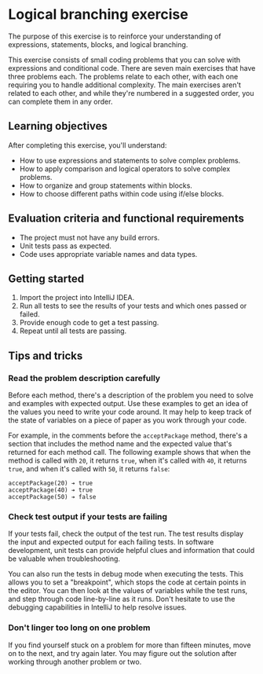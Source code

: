 # Logical branching exercise

The purpose of this exercise is to reinforce your understanding of expressions, statements, blocks, and logical branching.

This exercise consists of small coding problems that you can solve with expressions and conditional code. There are seven main exercises that have three problems each. The problems relate to each other, with each one requiring you to handle additional complexity. The main exercises aren't related to each other, and while they're numbered in a suggested order, you can complete them in any order.

## Learning objectives

After completing this exercise, you'll understand:

* How to use expressions and statements to solve complex problems.
* How to apply comparison and logical operators to solve complex problems.
* How to organize and group statements within blocks.
* How to choose different paths within code using if/else blocks.

## Evaluation criteria and functional requirements

* The project must not have any build errors.
* Unit tests pass as expected.
* Code uses appropriate variable names and data types.

## Getting started

1. Import the project into IntelliJ IDEA.
2. Run all tests to see the results of your tests and which ones passed or failed.
3. Provide enough code to get a test passing.
4. Repeat until all tests are passing.

## Tips and tricks

### Read the problem description carefully

Before each method, there's a description of the problem you need to solve and examples with expected output. Use these examples to get an idea of the values you need to write your code around. It may help to keep track of the state of variables on a piece of paper as you work through your code.

For example, in the comments before the `acceptPackage` method, there's a section that includes the method name and the expected value that's returned for each method call. The following example shows that when the method is called with `20`, it returns `true`, when it's called with `40`, it returns `true`, and when it's called with `50`, it returns `false`:

```
acceptPackage(20) ➔ true
acceptPackage(40) ➔ true
acceptPackage(50) ➔ false
```

### Check test output if your tests are failing

If your tests fail, check the output of the test run. The test results display the input and expected output for each failing tests. In software development, unit tests can provide helpful clues and information that could be valuable when troubleshooting.

You can also run the tests in debug mode when executing the tests. This allows you to set a "breakpoint", which stops the code at certain points in the editor. You can then look at the values of variables while the test runs, and step through code line-by-line as it runs. Don't hesitate to use the debugging capabilities in IntelliJ to help resolve issues.

### Don't linger too long on one problem

If you find yourself stuck on a problem for more than fifteen minutes, move on to the next, and try again later. You may figure out the solution after working through another problem or two.